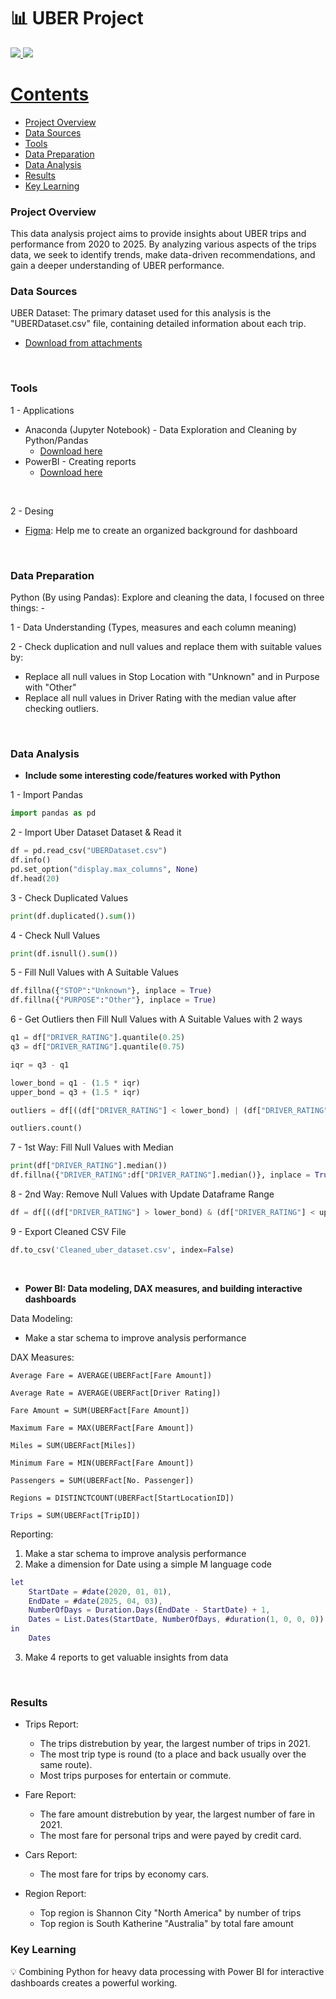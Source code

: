 # 📊 UBER Project

 <a href="https://app.powerbi.com/view?r=eyJrIjoiYzk5ZmY2YmMtODFhYS00ODExLWI1ZGQtY2U0ZTBiYWUwMGFjIiwidCI6IjJiYjZlNWJjLWMxMDktNDdmYi05NDMzLWMxYzZmNGZhMzNmZiIsImMiOjl9">
 <img src="https://img.shields.io/badge/View%20A%20Project-%23FFED00?style=for-the-badge">
     </a>
 <a href="https://www.linkedin.com/posts/yusuf-al-shalaqany_dataanalysis-python-pandas-activity-7375628745493258240-LVYS?utm_source=share&utm_medium=member_desktop&rcm=ACoAAC_Cv7UBLUQanl94PAQobXd5FF9DsRZeNnc">
 <img src="https://img.shields.io/badge/LinkedIn%20Post-%232480E6?style=for-the-badge">

 <br />

# Contents

- [Project Overview](#project-overview)
- [Data Sources](#data-sources)
- [Tools](#tools)
- [Data Preparation](#data-preparation)
- [Data Analysis](#data-analysis)
- [Results](#results)
- [Key Learning](#key-learning)

### Project Overview

This data analysis project aims to provide insights about UBER trips and performance from 2020 to 2025. By analyzing various aspects of the trips data, we seek to identify trends, make data-driven recommendations, and gain a deeper understanding of UBER performance.

### Data Sources

UBER Dataset: The primary dataset used for this analysis is the "UBERDataset.csv" file, containing detailed information about each trip.
  - [Download from attachments](https://github.com/yusufalshalaqany/UBER-Project/blob/main/Data%20Source/UBERDataset.csv)

 <br />

### Tools

1 - Applications
- Anaconda (Jupyter Notebook) - Data Exploration and Cleaning by Python/Pandas
  - [Download here](https://www.anaconda.com/)
- PowerBI - Creating reports
  - [Download here](https://www.microsoft.com/en-us/power-platform/products/power-bi/downloads)

 <br />
  
2 - Desing 
- [Figma](https://www.figma.com): Help me to create an organized background for dashboard

 <br />

### Data Preparation

Python (By using Pandas): Explore and cleaning the data, I focused on three things: -

1 - Data Understanding (Types, measures and each column meaning)

2 - Check duplication and null values and replace them with suitable values by:

  - Replace all null values in Stop Location with "Unknown" and in Purpose with "Other"
  - Replace all null values in Driver Rating with the median value after checking outliers.

 <br />

### Data Analysis

- **Include some interesting code/features worked with Python**

1 - Import Pandas
```python
import pandas as pd
```
2 - Import Uber Dataset Dataset & Read it
```python
df = pd.read_csv("UBERDataset.csv")
df.info()
pd.set_option("display.max_columns", None) 
df.head(20)
```
3 - Check Duplicated Values
```python
print(df.duplicated().sum())
```
4 - Check Null Values
```python
print(df.isnull().sum())
```
5 - Fill Null Values with A Suitable Values
```python
df.fillna({"STOP":"Unknown"}, inplace = True)
df.fillna({"PURPOSE":"Other"}, inplace = True)
```
6 - Get Outliers then Fill Null Values with A Suitable Values with 2 ways
```python
q1 = df["DRIVER_RATING"].quantile(0.25)
q3 = df["DRIVER_RATING"].quantile(0.75)

iqr = q3 - q1

lower_bond = q1 - (1.5 * iqr)
upper_bond = q3 + (1.5 * iqr)

outliers = df[((df["DRIVER_RATING"] < lower_bond) | (df["DRIVER_RATING"] > upper_bond))]

outliers.count()
```
7 - 1st Way: Fill Null Values with Median
```python
print(df["DRIVER_RATING"].median())
df.fillna({"DRIVER_RATING":df["DRIVER_RATING"].median()}, inplace = True)
```
8 - 2nd Way: Remove Null Values with Update Dataframe Range
```python
df = df[((df["DRIVER_RATING"] > lower_bond) & (df["DRIVER_RATING"] < upper_bond))]
```
9 - Export Cleaned CSV File
```python
df.to_csv('Cleaned_uber_dataset.csv', index=False)
```

 <br />

- **Power BI: Data modeling, DAX measures, and building interactive dashboards**

Data Modeling:
- Make a star schema to improve analysis performance

DAX Measures:
```dax
Average Fare = AVERAGE(UBERFact[Fare Amount])
```
```dax
Average Rate = AVERAGE(UBERFact[Driver Rating])
```
```dax
Fare Amount = SUM(UBERFact[Fare Amount])
```
```dax
Maximum Fare = MAX(UBERFact[Fare Amount])
```
```dax
Miles = SUM(UBERFact[Miles])
```
```dax
Minimum Fare = MIN(UBERFact[Fare Amount])
```
```dax
Passengers = SUM(UBERFact[No. Passenger])
```
```dax
Regions = DISTINCTCOUNT(UBERFact[StartLocationID])
```
```dax
Trips = SUM(UBERFact[TripID])
```

Reporting:
1. Make a star schema to improve analysis performance
2. Make a dimension for Date using a simple M language code
```m
let
	StartDate = #date(2020, 01, 01),
	EndDate = #date(2025, 04, 03),
	NumberOfDays = Duration.Days(EndDate - StartDate) + 1,
	Dates = List.Dates(StartDate, NumberOfDays, #duration(1, 0, 0, 0))
in
	Dates
```
3. Make 4 reports to get valuable insights from data

 <br />

### Results

- Trips Report: 
  - The trips distrebution by year, the largest number of trips in 2021.
  - The most trip type is round (to a place and back usually over the same route).
  - Most trips purposes for entertain or commute.

- Fare Report:
  - The fare amount distrebution by year, the largest number of fare in 2021.
  - The most fare for personal trips and were payed by credit card.

- Cars Report:
  - The most fare for trips by economy cars.

- Region Report:
  - Top region is Shannon City "North America" by number of trips 
  - Top region is South Katherine "Australia" by total fare amount

### Key Learning

💡 Combining Python for heavy data processing with Power BI for interactive dashboards creates a powerful working.
